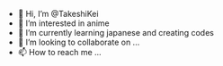 - 👋 Hi, I’m @TakeshiKei
- 👀 I’m interested in anime
- 🌱 I’m currently learning japanese and creating codes
- 💞️ I’m looking to collaborate on ...
- 📫 How to reach me ...

<!---
TakeshiKei/TakeshiKei is a ✨ special ✨ repository because its `README.md` (this file) appears on your GitHub profile.
You can click the Preview link to take a look at your changes.
--->
